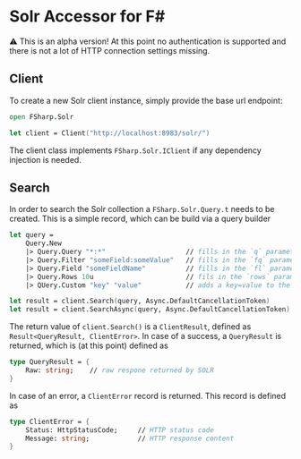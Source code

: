 # Solr Accessor for F#

:warning: This is an alpha version! At this point no authentication is supported and
there is not a lot of HTTP connection settings missing.


## Client
To create a new Solr client instance, simply provide the base url endpoint:
```fsharp
open FSharp.Solr

let client = Client("http://localhost:8983/solr/")
```
The client class implements `FSharp.Solr.IClient` if any dependency injection is needed.

## Search
In order to search the Solr collection a `FSharp.Solr.Query.t` needs to be created. This is a
simple record, which can be build via a query builder
```fsharp
let query =
    Query.New
    |> Query.Query "*:*"                    // fills in the `q` parameter, alias: Query.Q, 
    |> Query.Filter "someField:someValue"   // fills in the `fq` parameter, alias: Query.Fq,
    |> Query.Field "someFieldName"          // fills in the `fl` parameter, alias: Query.Fl,
    |> Query.Rows 10u                       // fils in the `rows` parameter
    |> QUery.Custom "key" "value"           // adds a key=value to the query

let result = client.Search(query, Async.DefaultCancellationToken)        // return a Task<ClientResult>
let result = client.SearchAsync(query, Async.DefaultCancellationToken)   // return a Async<ClientResult>
```

The return value of `client.Search()` is a `ClientResult`, defined as `Result<QueryResult, ClientError>`.
In case of a success, a `QueryResult` is returned, which is (at this point) defined as
```fsharp
type QueryResult = {
    Raw: string;    // raw respone returned by SOLR
}
```

In case of an error, a `ClientError` record is returned. This record is defined as 
```fsharp
type ClientError = {
    Status: HttpStatusCode;     // HTTP status code
    Message: string;            // HTTP response content
}
```